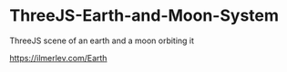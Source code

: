 # ThreeJS-Earth-and-Moon-System
ThreeJS scene of an earth and a moon orbiting it

https://ilmerlev.com/Earth
